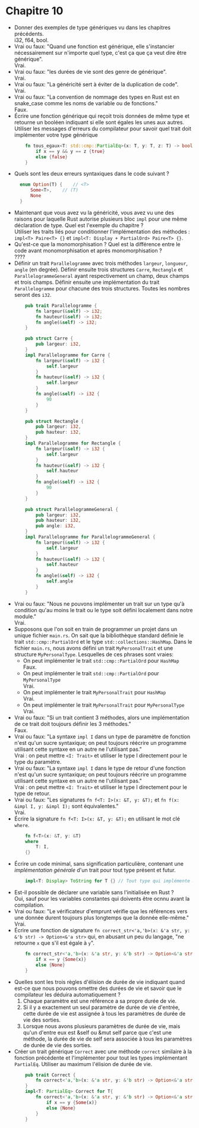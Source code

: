 # Chapitre 10

- Donner des exemples de type génériques vu dans les chapitres précédents.  
i32, f64, bool.
- Vrai ou faux: "Quand une fonction est générique, elle s'instancier nécessairement sur n'importe quel type, c'est ça que ça veut dire être générique".  
Vrai.
- Vrai ou faux: "les durées de vie sont des genre de générique".  
Vrai.
- Vrai ou faux: "La généricité sert à éviter de la duplication de code".  
Vrai.
- Vrai ou faux: "La convention de nommage des types en Rust est en snake_case comme les noms de variable ou de fonctions."  
Faux.
- Écrire une fonction générique qui reçoit trois données de même type et retourne un booléen indiquant si elle sont égales les unes aux autres. Utiliser les messages d'erreurs du compilateur pour savoir quel trait doit implémenter votre type générique
	```rust
		fn tous_egaux<T: std::cmp::PartialEq>(x: T, y: T, z: T) -> bool {
			if x == y && y == z {true}
			else {false}
		}
	```
- Quels sont les deux erreurs syntaxiques dans le code suivant ?
  ```rust
	enum Option(T) {	// <T>
		Some<T>,	// (T)
		None
	}
	```
- Maintenant que vous avez vu la généricité, vous avez vu une des raisons pour laquelle Rust autorise plusieurs bloc `impl`  pour une même déclaration de type. Quel est l'exemple du chapitre ?  
Utiliser les traits liés pour conditionner l'implémentation des méthodes : `impl<T> Paire<T> {}` et `impl<T: Display + PartialOrd> Paire<T> {}`.
- Qu'est-ce que la monomorphisation ? Quel est la différence entre le code avant monomorphisation et après monomorphisation ?  
????
- Définir un trait `Parallelogramme` avec trois méthodes `largeur`, `longueur`, `angle` (en degrée). Définir ensuite trois structures `Carre`, `Rectangle` et `ParallelogrammeGeneral` ayant respectivement un champ, deux champs et trois champs. Définir ensuite une implémentation du trait `Parallelogramme` pour chacune des trois structures. Toutes les nombres seront des `i32`.  
	```rust 
		pub trait Parallelogramme {
			fn largeur(&self) -> i32;
			fn hauteur(&self) -> i32;
			fn angle(&self) -> i32;
		}

		pub struct Carre {
			pub largeur: i32,
		}
		impl Parallelogramme for Carre {
			fn largeur(&self) -> i32 {
				self.largeur
			}
			fn hauteur(&self) -> i32 {
				self.largeur
			}
			fn angle(&self) -> i32 {
				90
			}
		}

		pub struct Rectangle {
			pub largeur: i32,
			pub hauteur: i32,
		}
		impl Parallelogramme for Rectangle {
			fn largeur(&self) -> i32 {
				self.largeur
			}
			fn hauteur(&self) -> i32 {
				self.hauteur
			}
			fn angle(&self) -> i32 {
				90
			}
		}

		pub struct ParallelogrammeGeneral {
			pub largeur: i32,
			pub hauteur: i32,
			pub angle: i32,
		}
		impl Parallelogramme for ParallelogrammeGeneral {
			fn largeur(&self) -> i32 {
				self.largeur
			}
			fn hauteur(&self) -> i32 {
				self.hauteur
			}
			fn angle(&self) -> i32 {
				self.angle
			}
		}
	```
- Vrai ou faux: "Nous ne pouvons implémenter un trait sur un type qu'à condition qu'au moins le trait ou le type soit défini localement dans notre module."  
Vrai.
- Supposons que l'on soit en train de programmer un projet dans un unique fichier `main.rs`. On sait que la bibliothèque standard définie le trait `std::cmp::PartialOrd` et le type `std::collections::HashMap`. Dans le fichier `main.rs`, nous avons défini un trait `MyPersonalTrait` et une structure `MyPersonalType`. Lesquelles de ces phrases sont vraies:
	- On peut implémenter le trait `std::cmp::PartialOrd` pour `HashMap`  
	Faux.
	- On peut implémenter le trait `std::cmp::PartialOrd` pour `MyPersonalType`  
	Vrai.
	- On peut implémenter le trait `MyPersonalTrait` pour `HashMap`  
	Vrai.
	- On peut implémenter le trait `MyPersonalTrait` pour `MyPersonalType`  
	Vrai.
- Vrai ou faux: "Si un trait contient 3 méthodes, alors une implémentation de ce trait doit toujours définir les 3 méthodes."  
Faux.
- Vrai ou faux: "La syntaxe `impl I` dans un type de paramètre de fonction n'est qu'un sucre syntaxique; on peut toujours réécrire un programme utilisant cette syntaxe en un autre ne l'utilisant pas."  
Vrai : on peut mettre `<I: Trait>` et utiliser le type I directement pour le type du paramètre.
- Vrai ou faux: "La syntaxe `impl I` dans le type de retour d'une fonction n'est qu'un sucre syntaxique; on peut toujours réécrire un programme utilisant cette syntaxe en un autre ne l'utilisant pas."  
Vrai : on peut mettre `<I: Trait>` et utiliser le type I directement pour le type de retour.
- Vrai ou faux: "Les signatures `fn f<T: I>(x: &T, y: &T);` et `fn f(x: &impl I, y: &impl I);` sont équivalentes."  
Vrai.
- Écrire la signature `fn f<T: I>(x: &T, y: &T);` en utilisant le mot clé `where`.  
	```rust
		fn f<T>(x: &T, y: &T)
		where
			T: I,
		{}
	```
- Écrire un code minimal, sans signification particulière, contenant une _implémentation générale_ d'un trait pour tout type présent et futur.
	```rust
		impl<T: Display> ToString for T {} // Tout type qui implémente Display, implémente aussi ToString
	```
- Est-il possible de déclarer une variable sans l'initialisée en Rust ?  
Oui, sauf pour les variables constantes qui doivents être ocnnu avant la compilation.
- Vrai ou faux: "Le vérificateur d'emprunt vérifie que les références vers une donnée durent toujours plus longtemps que la donnée elle-même."  
Vrai.
- Écrire une fonction de signature `fn correct_str<'a,'b>(x: &'a str, y: &'b str) -> Option<&'a str>` qui, en abusant un peu du langage, "ne retourne `x` que s'il est égale à `y`".
	```rust
		fn correct_str<'a,'b>(x: &'a str, y: &'b str) -> Option<&'a str> {
			if x == y {Some(x)}
			else {None}
		}
	```
- Quelles sont les trois règles d'élision de durée de vie indiquant quand est-ce que nous pouvons omettre des durées de vie et savoir que le compilateur les déduira automatiquement ?  
	1. Chaque paramètre est une référence a sa propre durée de vie.
	2. Si il y a exactement un seul paramètre de durée de vie d'entrée, cette durée de vie est assignée à tous les paramètres de durée de vie des sorties.
	3. Lorsque nous avons plusieurs paramètres de durée de vie, mais qu'un d'entre eux est &self ou &mut self parce que c'est une méthode, la durée de vie de self sera associée à tous les paramètres de durée de vie des sorties.
- Créer un trait générique `Correct` avec une méthode `correct` similaire à la fonction précédente et l'implémenter pour tout les types implémentant `PartialEq`. Utiliser au maximum l'élision de durée de vie.
	```rust
		pub trait Correct {
			fn correct<'a,'b>(x: &'a str, y: &'b str) -> Option<&'a str>;
		}
		impl<T: PartialEq> Correct for T{
			fn correct<'a,'b>(x: &'a str, y: &'b str) -> Option<&'a str>{
				if x == y {Some(x)}
				else {None}
			}
		}
	```